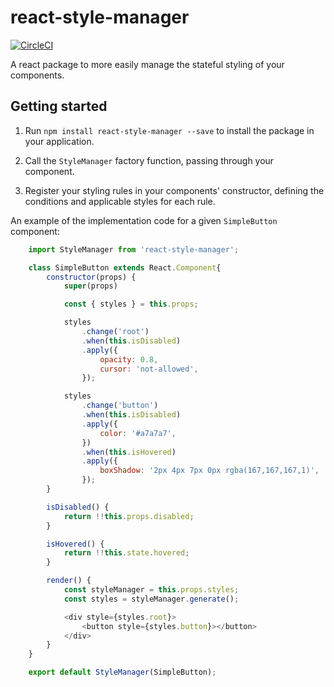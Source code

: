# react-style-manager

[![CircleCI](https://circleci.com/gh/mb3online/react-style-manager.svg?style=shield&circle-token=91dc3f3ee64e7396e268b64d2bb70b243e79e73b)](https://circleci.com/gh/mb3online/react-style-manager)

A react package to more easily manage the stateful styling of your components.

## Getting started

1. Run `npm install react-style-manager --save` to install the package in your application.

2. Call the `StyleManager` factory function, passing through your component.

3. Register your styling rules in your components' constructor, defining the conditions and applicable styles for each rule.


An example of the implementation code for a given `SimpleButton` component:

```javascript
    import StyleManager from 'react-style-manager';

    class SimpleButton extends React.Component{
        constructor(props) {
            super(props)

            const { styles } = this.props;

            styles
                .change('root')
                .when(this.isDisabled)
                .apply({
                    opacity: 0.8,
                    cursor: 'not-allowed',
                });

            styles
                .change('button')
                .when(this.isDisabled)
                .apply({
                    color: '#a7a7a7',
                })
                .when(this.isHovered)
                .apply({
                    boxShadow: '2px 4px 7px 0px rgba(167,167,167,1)',
                });
        }

        isDisabled() {
            return !!this.props.disabled;
        }

        isHovered() {
            return !!this.state.hovered;
        }

        render() {
            const styleManager = this.props.styles;
            const styles = styleManager.generate();

            <div style={styles.root}>
                <button style={styles.button}></button>
            </div>
        }
    }

    export default StyleManager(SimpleButton);
```
